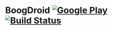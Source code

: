 # BoogDroid  [![Google Play](http://developer.android.com/images/brand/en_generic_rgb_wo_45.png)](https://play.google.com/store/apps/details?id=me.johnmh.boogdroid) [![Build Status](https://travis-ci.org/JohnMHarrisJr/BoogDroid.svg?branch=master)](https://travis-ci.org/JohnMHarrisJr/BoogDroid)
